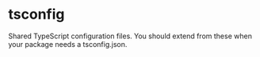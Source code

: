 # tsconfig

Shared TypeScript configuration files. You should extend from these when your package needs a tsconfig.json.
